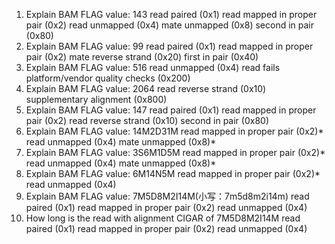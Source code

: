 1.	Explain BAM FLAG value: 143
read paired (0x1)
read mapped in proper pair (0x2)
read unmapped (0x4)
mate unmapped (0x8)
second in pair (0x80)
2.	Explain BAM FLAG value: 99
read paired (0x1)
read mapped in proper pair (0x2)
mate reverse strand (0x20)
first in pair (0x40)
3.	Explain BAM FLAG value: 516
read unmapped (0x4)
read fails platform/vendor quality checks (0x200)
4.	Explain BAM FLAG value: 2064
read reverse strand (0x10)
supplementary alignment (0x800)
5.	Explain BAM FLAG value: 147
read paired (0x1)
read mapped in proper pair (0x2)
read reverse strand (0x10)
second in pair (0x80)
6.	Explain BAM FLAG value: 14M2D31M
read mapped in proper pair (0x2)*
read unmapped (0x4)
mate unmapped (0x8)*
7.	Explain BAM FLAG value: 3S6M1D5M
read mapped in proper pair (0x2)*
read unmapped (0x4)
mate unmapped (0x8)*
8.	Explain BAM FLAG value: 6M14N5M
read mapped in proper pair (0x2)*
read unmapped (0x4)
9.	Explain BAM FLAG value: 7M5D8M2I14M(小写：7m5d8m2i14m)
read paired (0x1)
read mapped in proper pair (0x2)
read unmapped (0x4)
10.	How long is the read with alignment CIGAR of 7M5D8M2I14M
read paired (0x1)
read mapped in proper pair (0x2)
read unmapped (0x4)
